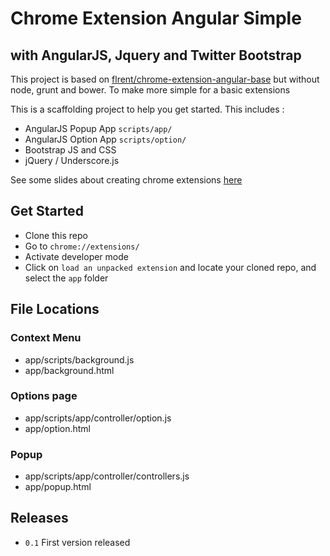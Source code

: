 Chrome Extension Angular Simple
===============================

with AngularJS, Jquery and Twitter Bootstrap
--------------------------------------------

This project is based on [flrent/chrome-extension-angular-base](https://github.com/flrent/chrome-extension-angular-base)
but without node, grunt and bower. To make more simple for a basic extensions

This is a scaffolding project to help you get started.
This includes :

- AngularJS Popup App `scripts/app/`
- AngularJS Option App `scripts/option/`
- Bootstrap JS and CSS
- jQuery / Underscore.js

See some slides about creating chrome extensions [here](http://www.slideshare.net/flrent/build-your-own-chrome-extension-with-angularjs)

## Get Started
- Clone this repo
- Go to `chrome://extensions/`
- Activate developer mode
- Click on  `load an unpacked extension` and locate your cloned repo, and select the `app` folder

## File Locations

### Context Menu

* app/scripts/background.js
* app/background.html

### Options page

* app/scripts/app/controller/option.js
* app/option.html

### Popup

* app/scripts/app/controller/controllers.js
* app/popup.html

## Releases
- `0.1` First version released
